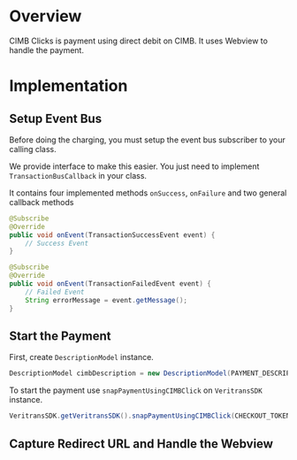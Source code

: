 # Overview

CIMB Clicks is payment using direct debit on CIMB. It uses Webview to handle the payment.

# Implementation

## Setup Event Bus

Before doing the charging, you must setup the event bus subscriber to your calling class.

We provide interface to make this easier. You just need to implement `TransactionBusCallback` in your class.

It contains four implemented methods `onSuccess`, `onFailure` and two general callback methods

```Java
@Subscribe
@Override
public void onEvent(TransactionSuccessEvent event) {
    // Success Event
}

@Subscribe
@Override
public void onEvent(TransactionFailedEvent event) {
    // Failed Event
    String errorMessage = event.getMessage();
}
```

## Start the Payment

First, create `DescriptionModel` instance.

```Java
DescriptionModel cimbDescription = new DescriptionModel(PAYMENT_DESCRIPTION);
```

To start the payment use `snapPaymentUsingCIMBClick` on `VeritransSDK` instance.

```Java
VeritransSDK.getVeritransSDK().snapPaymentUsingCIMBClick(CHECKOUT_TOKEN);
```

## Capture Redirect URL and Handle the Webview